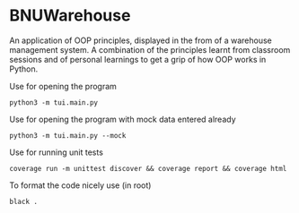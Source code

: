 # BNUWarehouse
An application of OOP principles, displayed in the from of a warehouse management system. A combination of the principles learnt from classroom sessions and of personal learnings to get a grip of how OOP works in Python.

Use for opening the program
```
python3 -m tui.main.py
```

Use for opening the program with mock data entered already

```
python3 -m tui.main.py --mock
```

Use for running unit tests
```
coverage run -m unittest discover && coverage report && coverage html
```

To format the code nicely use (in root)
```
black .
```